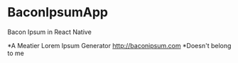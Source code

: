 # BaconIpsumApp
Bacon Ipsum in React Native

*A Meatier Lorem Ipsum Generator
http://baconipsum.com
*Doesn't belong to me
